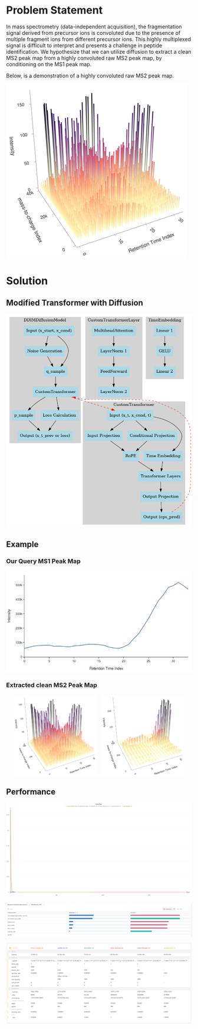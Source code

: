 
# Problem Statement

In mass spectrometry  (data-independent acquisition), the fragmentation signal derived from precursor ions is convoluted due to the presence of multiple fragment ions from different precursor ions. This highly multiplexed signal is difficult to interpret and presents a challenge in peptide identification. We hypothesize that we can utilize diffusion to extract a clean MS2 peak map from a highly convoluted raw MS2 peak map, by conditioning on the MS1 peak map.

Below, is a demonstration of a highly convoluted raw MS2 peak map.

![](img/Screenshot%20from%202024-09-29%2011-43-34.png)

# Solution

## Modified Transformer with Diffusion

![](model_arch_2.png)

## Example

### Our Query MS1 Peak Map
![](img/Screenshot%20from%202024-09-29%2011-51-56.png)

### Extracted clean MS2 Peak Map
<div style="display: flex; justify-content: center;">
  <img src="img/Screenshot%20from%202024-09-29%2011-43-34.png" style="width: 45%; margin-right: 10px;">
  <img src="img/Screenshot%20from%202024-09-29%2011-53-33.png" style="width: 45%;">
</div>


## Performance

![alt text](./img/train_los.png)

![alt text](./img/train_summary_tbl.png)

![alt text](./img/table_perf_sum.png)